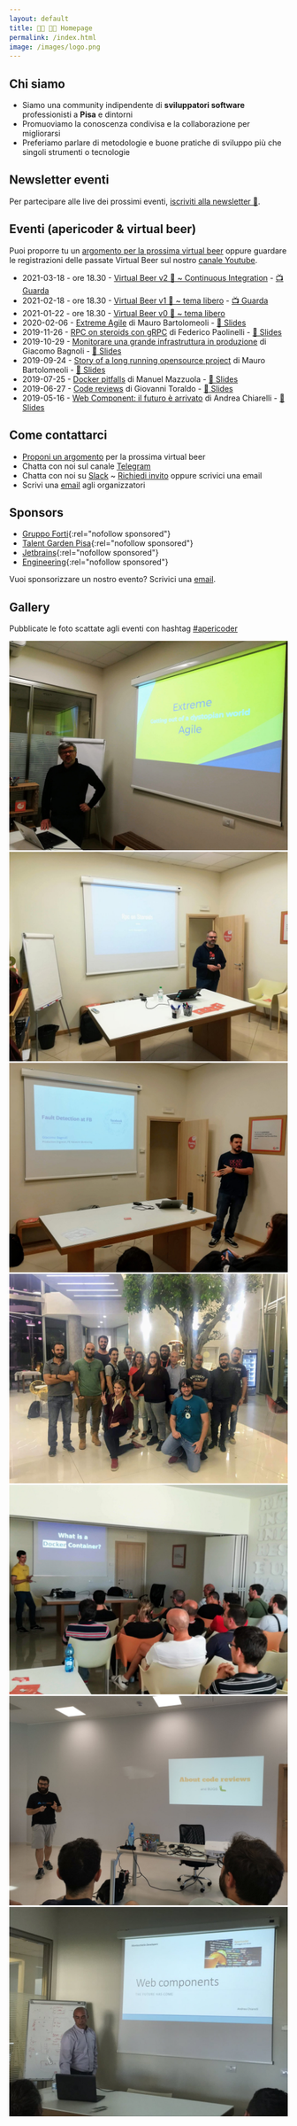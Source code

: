```yaml
---
layout: default
title: 👩‍💻 👨‍💻 Homepage
permalink: /index.html
image: /images/logo.png
---
```


## Chi siamo

* Siamo una community indipendente di **sviluppatori software** professionisti a
  **Pisa** e dintorni
* Promuoviamo la conoscenza condivisa e la collaborazione per migliorarsi
* Preferiamo parlare di metodologie e buone pratiche di sviluppo più che singoli
  strumenti o tecnologie

## Newsletter eventi

Per partecipare alle live dei prossimi eventi, [iscriviti alla newsletter 📨](http://eepurl.com/gqRfon).

## Eventi (apericoder & virtual beer)

Puoi proporre tu un [argomento per la prossima virtual
beer](https://github.com/montacchiello-dev/website/discussions/3) oppure
guardare le registrazioni delle passate Virtual Beer sul nostro [canale
Youtube](https://www.youtube.com/channel/UCqkGYVXzZzp4vfprs2k18Kw).

* 2021-03-18 - ore 18.30 - [Virtual Beer v2 🍺 ~ Continuous Integration](/events/2021-03-virtual-beer-continuous-integration.md) - [📺 Guarda](https://www.youtube.com/watch?v=1IWdxjilNJU)
* 2021-02-18 - ore 18.30 - [Virtual Beer v1 🍺 ~ tema libero](/events/2021-02-virtual-beer-v1.md) - [📺 Guarda](https://www.youtube.com/watch?v=auTkgsymtTU)
* 2021-01-22 - ore 18.30 - [Virtual Beer v0 🍺 ~ tema libero](/events/2021-virtual-beer-v0.md)
* 2020-02-06 - [Extreme Agile](https://www.eventbrite.it/e/biglietti-extreme-agile-apericoder-90932185615) di Mauro Bartolomeoli - [💾 Slides](https://speakerdeck.com/mbarto/extreme-agile-getting-out-of-a-dystopian-world)
* 2019-11-26 - [RPC on steroids con gRPC](https://www.eventbrite.it/e/biglietti-rpc-on-steroids-con-grpc-apericoder-81524697565) di Federico Paolinelli - [💾 Slides](https://speakerdeck.com/fedepaol/rpc-on-steroids-with-go-and-grpc)
* 2019-10-29 - [Monitorare una grande infrastruttura in produzione](https://www.eventbrite.it/e/biglietti-monitorare-una-grande-infrastruttura-in-produzione-apericoder-76231493449) di Giacomo Bagnoli - [💾 Slides](/slides/2019-10-29-facebook-monitoring.pdf)
* 2019-09-24 - [Story of a long running opensource project](https://www.eventbrite.it/e/biglietti-story-of-a-long-running-opensource-project-apericoder-71802028801)
  di Mauro Bartolomeoli - [💾 Slides](/slides/2019-09-24-story-of-a-long-running-opensource-project.pdf)
* 2019-07-25 - [Docker pitfalls](https://www.eventbrite.it/e/biglietti-docker-pitfalls-apericoder-65511932955)
  di Manuel Mazzuola - [💾 Slides](https://speakerdeck.com/of/docker-pitfalls)
* 2019-06-27 - [Code reviews](https://www.eventbrite.it/e/biglietti-code-reviews-apericoder-62586522975)
  di Giovanni Toraldo - [💾 Slides](https://speakerdeck.com/gionn/about-code-review-and-bugs)
* 2019-05-16 - [Web Component: il futuro è arrivato](https://www.eventbrite.it/e/biglietti-web-component-il-futuro-e-arrivato-apericoder-60531057021) di Andrea Chiarelli - [💾 Slides](/slides/2019-05-17-web-components.pdf)

## Come contattarci

* [Proponi un argomento](https://github.com/montacchiello-dev/website/discussions/3) per la prossima virtual beer
* Chatta con noi sul canale [Telegram](https://t.me/joinchat/AB-kXVDvi56sg5ENu1edIA)
* Chatta con noi su [Slack](https://montacchiello.slack.com) ~ [Richiedi invito](https://join.slack.com/t/montacchiello/shared_invite/zt-3kkhjauu-ZoUThV9QLWMnjdmDY9KZRw) oppure scrivici una email
* Scrivi una [email](mailto:info@montacchiello.dev) agli organizzatori

## Sponsors

* [Gruppo Forti](https://www.gruppoforti.it/){:rel="nofollow sponsored"}
* [Talent Garden Pisa](https://talentgarden.org/it/campus/italia/pisa/){:rel="nofollow sponsored"}
* [Jetbrains](https://www.jetbrains.com/){:rel="nofollow sponsored"}
* [Engineering](https://www.eng.it/){:rel="nofollow sponsored"}

Vuoi sponsorizzare un nostro evento? Scrivici una [email](mailto:sponsors@montacchiello.dev).

## Gallery

Pubblicate le foto scattate agli eventi con hashtag [#apericoder](https://twitter.com/search?q=%23apericoder)

![apericoder febbraio 2020](/images/2020-02-06-mauro-bartolomeoli-extreme-agile.jpg)
![apericoder novembre 2019](/images/2019-11-26-federico-paolinelli-grpc.jpg)
![apericoder ottobre 2019](/images/2019-10-29-giacomo-bagnoli-facebook-monitoring.jpg)
![apericoder settembre 2019](/images/2019-09-25-montacchiello-dev.jpeg)
![apericoder luglio 2019](/images/2019-07-25-docker-containers.jpeg)
![apericoder giugno 2019](/images/2019-06-27-code-reviews.jpeg)
![apericoder maggio 2019](/images/2019-05-16-andrea-chiarelli.jpeg)
